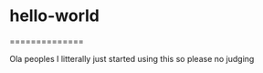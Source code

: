 # hello-world
==============

Ola peoples
  I litterally just started using this so please no judging
